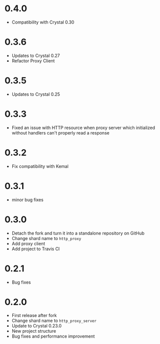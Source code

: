 # 0.4.0

* Compatibility with Crystal 0.30

# 0.3.6

* Updates to Crystal 0.27
* Refactor Proxy Client

# 0.3.5

* Updates to Crystal 0.25

# 0.3.3

* Fixed an issue with HTTP resource when proxy server which initialized without handlers can't properly read a response

# 0.3.2

* Fix compatibility with Kemal

# 0.3.1

* minor bug fixes

# 0.3.0

* Detach the fork and turn it into a standalone repository on GitHub
* Change shard name to `http_proxy`
* Add proxy client
* Add project to Travis CI

# 0.2.1

* Bug fixes

# 0.2.0

* First release after fork
* Change shard name to `http_proxy_server`
* Update to Crystal 0.23.0
* New project structure
* Bug fixes and performance improvement
